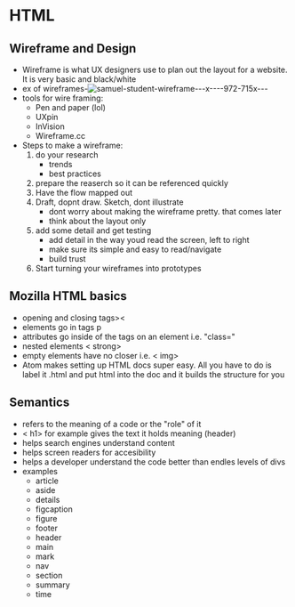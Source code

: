 # HTML

## Wireframe and Design

- Wireframe is what UX designers use to plan out the layout for a website. It is very basic and black/white
- ex of wireframes-![samuel-student-wireframe---x----972-715x---](https://user-images.githubusercontent.com/108432978/191359555-c2ca440a-fb64-4122-b8d8-a099b2dd72f0.png)
- tools for wire framing:
  - Pen and paper (lol)
  - UXpin
  - InVision
  - Wireframe.cc
- Steps to make a wireframe:
  1. do your research
      - trends
      - best practices
  2. prepare the reaserch so it can be referenced quickly
  3. Have the flow mapped out
  4. Draft, dopnt draw. Sketch, dont illustrate
      - dont worry about making the wireframe pretty. that comes later
     - think about the layout only
  5. add some detail and get testing
      - add detail in the way youd read the screen, left to right
      - make sure its simple and easy to read/navigate
      - build trust
  6. Start turning your wireframes into prototypes

## Mozilla HTML basics

- opening and closing tags><
- elements go in tags p
- attributes go inside of the tags on an element i.e. "class="
- nested elements < strong>
- empty elements have no closer i.e. < img>
- Atom makes setting up HTML docs super easy. All you have to do is label it .html and put html into the doc and it builds the structure for you

## Semantics
- refers to the meaning of a code or the "role" of it
- < h1> for example gives the text it holds meaning (header)
- helps search engines understand content
- helps screen readers for accesibility
- helps a developer understand the code better than endles levels of divs
- examples
   - article
   - aside
   - details
   - figcaption
   - figure
   - footer
   - header
   - main
   - mark
   - nav
   - section
   - summary
   - time
   
    
